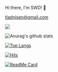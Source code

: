 Hi there, I'm SWD! 👋

tladnjsen@gmail.com

![](https://komarev.com/ghpvc/?username=pm1100tm&color=red)

![Anurag's github stats](https://github-readme-stats.vercel.app/api?username=pm1100tm&show_icons=true&theme=dracula)

[![Top Langs](https://github-readme-stats.vercel.app/api/top-langs/?username=pm1100tm&langs_count=8)](https://github.com/anuraghazra/github-readme-stats)

[![Hits](https://hits.seeyoufarm.com/api/count/incr/badge.svg?url=https%3A%2F%2Fgithub.com%2Fpm1100tm%2Fhit-counter&count_bg=%23AFC83D&title_bg=%23555555&icon=&icon_color=%23E7E7E7&title=hits&edge_flat=false)](https://hits.seeyoufarm.com)

[![ReadMe Card](https://github-readme-stats.vercel.app/api/pin/?username=pm1100tm&repo=github-readme-stats)](https://github.com/anuraghazra/github-readme-stats)
